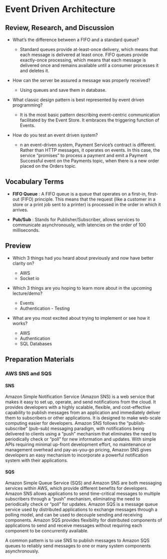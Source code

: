 # Event Driven Architecture

## Review, Research, and Discussion

* What’s the difference between a FIFO and a standard queue?
    - Standard queues provide at-least-once delivery, which means that each message is delivered at least once. FIFO queues provide exactly-once processing, which means that each message is delivered once and remains available until a consumer processes it and deletes it.

* How can the server be assured a message was properly received?
   - Using queues and save them in database.
* What classic design pattern is best represented by event driven programming?
   - It is the most basic pattern describing event-centric communication facilitated by the Event Store. It embraces the triggering function of Events.
* How do you test an event driven system?
   - n an event-driven system, Payment Service’s contract is different. Rather than HTTP messages, it operates on events. In this case, the service “promises” to process a payment and emit a Payment Successful event on the Payments topic, when there is a new order placed on the Orders topic.


## Vocabulary Terms

* **FIFO Queue** : A FIFO queue is a queue that operates on a first-in, first-out (FIFO) principle. This means that the request (like a customer in a store or a print job sent to a printer) is processed in the order in which it arrives.

* **Pub/Sub** : Stands for Publisher/Subscriber, allows services to communicate asynchronously, with latencies on the order of 100 milliseconds.

## Preview
* Which 3 things had you heard about previously and now have better clarity on?
  - AWS
  - Socket io

* Which 3 things are you hoping to learn more about in the upcoming lecture/demo?
  - Events
  - Authentication - Testing

* What are you most excited about trying to implement or see how it works?
  - AWS
  - Authentication
  - SQL Databases

## Preparation Materials

### AWS SNS and SQS
#### SNS
Amazon Simple Notification Service (Amazon SNS) is a web service that makes it easy to set up, operate, and send notifications from the cloud. It provides developers with a highly scalable, flexible, and cost-effective capability to publish messages from an application and immediately deliver them to subscribers or other applications. It is designed to make web-scale computing easier for developers. Amazon SNS follows the “publish-subscribe” (pub-sub) messaging paradigm, with notifications being delivered to clients using a “push” mechanism that eliminates the need to periodically check or “poll” for new information and updates. With simple APIs requiring minimal up-front development effort, no maintenance or management overhead and pay-as-you-go pricing, Amazon SNS gives developers an easy mechanism to incorporate a powerful notification system with their applications.
#### SQS
Amazon Simple Queue Service (SQS) and Amazon SNS are both messaging services within AWS, which provide different benefits for developers. Amazon SNS allows applications to send time-critical messages to multiple subscribers through a “push” mechanism, eliminating the need to periodically check or “poll” for updates. Amazon SQS is a message queue service used by distributed applications to exchange messages through a polling model, and can be used to decouple sending and receiving components. Amazon SQS provides flexibility for distributed components of applications to send and receive messages without requiring each component to be concurrently available.

A common pattern is to use SNS to publish messages to Amazon SQS queues to reliably send messages to one or many system components asynchronously.